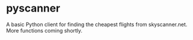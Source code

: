 # pyscanner

A basic Python client for finding the cheapest flights from skyscanner.net.
More functions coming shortly.




